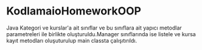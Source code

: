 # KodlamaioHomeworkOOP
Java
Kategori ve kurslar'a ait sınıflar ve bu sınıflara 
ait yapıcı metodlar parametreleri ile birlikte oluşturuldu.Manager sınıflarında ise listele ve kursa kayıt metodları oluşuturulup main classta çalışıtırıldı.
